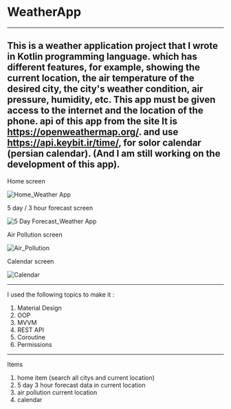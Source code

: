 # WeatherApp
---------------
This is a weather application project that I wrote in Kotlin programming language.
which has different features, for example, showing the current location, the air temperature of the desired city, the city's weather condition, air pressure, humidity, etc.
This app must be given access to the internet and the location of the phone.
api of this app from the site
It is https://openweathermap.org/.
and use https://api.keybit.ir/time/, for solor calendar (persian calendar).
(And I am still working on the development of this app).
---------------
Home screen 

![Home_Weather App](https://user-images.githubusercontent.com/115555417/226141662-e17545dc-1059-4d3a-b54d-14b9ae10e996.jpg)



5 day / 3 hour forecast screen

![5 Day Forecast_Weather App](https://user-images.githubusercontent.com/115555417/226141708-8400b6c3-4474-4019-abe3-6c467a1e9f8d.jpg)



Air Pollution screen

![Air_Pollution](https://user-images.githubusercontent.com/115555417/230681086-b519e2a9-f3bc-4466-9e7f-dbd0a342eda1.jpg)



Calendar screen

![Calendar](https://user-images.githubusercontent.com/115555417/231590140-cf8a7838-e68f-489d-937e-a5fa6de78ab8.jpg)




---------------
I used the following topics to make it :
1. Material Design
2. OOP
3. MVVM
4. REST API
5. Coroutine
6. Permissions
---------------
Items
1. home item (search all citys and current location)
2. 5 day 3 hour forecast data in current location
3. air pollution current location
4. calendar 
